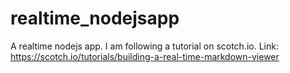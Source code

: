# realtime_nodejsapp
A realtime nodejs app.
I am following a tutorial on scotch.io.
Link: https://scotch.io/tutorials/building-a-real-time-markdown-viewer
